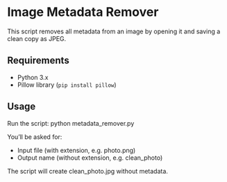 # Image Metadata Remover

This script removes all metadata from an image by opening it and saving a clean copy as JPEG.

## Requirements
- Python 3.x  
- Pillow library (`pip install pillow`)

## Usage
Run the script:
python metadata_remover.py

You’ll be asked for:
- Input file (with extension, e.g. photo.png)
- Output name (without extension, e.g. clean_photo)

The script will create clean_photo.jpg without metadata.
